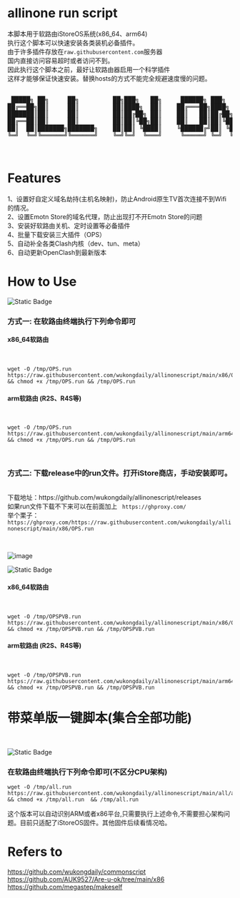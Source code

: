# allinone run script<br>
本脚本用于软路由iStoreOS系统(x86_64、arm64)<br>
执行这个脚本可以快速安装各类装机必备插件。<br>
由于许多插件存放在`raw.githubusercontent.com`服务器<br>
国内直接访问容易超时或者访问不到。<br>
因此执行这个脚本之前，最好让软路由器启用一个科学插件<br>
这样才能够保证快速安装。替换hosts的方式不能完全规避速度慢的问题。<br>

<pre>

 █████╗ ██╗     ██╗         ██╗███╗   ██╗     ██████╗ ███╗   ██╗███████╗    ██╗  ██╗ █████╗  ██████╗ 
██╔══██╗██║     ██║         ██║████╗  ██║    ██╔═══██╗████╗  ██║██╔════╝    ╚██╗██╔╝██╔══██╗██╔════╝ 
███████║██║     ██║         ██║██╔██╗ ██║    ██║   ██║██╔██╗ ██║█████╗       ╚███╔╝ ╚█████╔╝███████╗ 
██╔══██║██║     ██║         ██║██║╚██╗██║    ██║   ██║██║╚██╗██║██╔══╝       ██╔██╗ ██╔══██╗██╔═══██╗
██║  ██║███████╗███████╗    ██║██║ ╚████║    ╚██████╔╝██║ ╚████║███████╗    ██╔╝ ██╗╚█████╔╝╚██████╔╝
╚═╝  ╚═╝╚══════╝╚══════╝    ╚═╝╚═╝  ╚═══╝     ╚═════╝ ╚═╝  ╚═══╝╚══════╝    ╚═╝  ╚═╝ ╚════╝  ╚═════╝ 
                                                                                                     
 </pre>                                                      
                                                       
# Features<br>
1、设置好自定义域名劫持(主机名映射)，防止Android原生TV首次连接不到Wifi的情况。<br>
2、设置Emotn Store的域名代理，防止出现打不开Emotn Store的问题<br>
3、安装好软路由关机、定时设置等必备插件<br>
4、批量下载安装三大插件（OPS）<br>
5、自动补全各类Clash内核（dev、tun、meta）<br>
6、自动更新OpenClash到最新版本<br>

# How to Use

![Static Badge](https://img.shields.io/badge/%E4%B8%89%E5%90%88%E4%B8%80-%E7%89%88%E6%9C%AC-F31E48?logoColor=0D66E7&labelColor=0D66E7)


<p>
 <h3>方式一:   在软路由终端执行下列命令即可</h3>
</p>

<h4>x86_64软路由</h4><br>

```
wget -O /tmp/OPS.run https://raw.githubusercontent.com/wukongdaily/allinonescript/main/x86/OPS.run && chmod +x /tmp/OPS.run && /tmp/OPS.run

```

<h4>arm软路由 (R2S、R4S等)</h4><br>

```
wget -O /tmp/OPS.run https://raw.githubusercontent.com/wukongdaily/allinonescript/main/arm64/OPS.run && chmod +x /tmp/OPS.run && /tmp/OPS.run

```

<p>
 <br>
 <h3>方式二:   下载release中的run文件。打开iStore商店，手动安装即可。</h3><br>
 下载地址：https://github.com/wukongdaily/allinonescript/releases <br>
 如果run文件下载不下来可以在前面加上 <code> https://ghproxy.com/</code><br>
 举个栗子：<code>https://ghproxy.com/https://raw.githubusercontent.com/wukongdaily/allinonescript/main/x86/OPS.run</code><br>
</p>
<br>

![image](https://github.com/wukongdaily/allinonescript/assets/143675923/885169e1-68b6-4edf-8ece-ca6881d22faf)
<br>

![Static Badge](https://img.shields.io/badge/%E5%85%AD%E5%90%88%E4%B8%80-%E7%89%88%E6%9C%AC-F31E48?logoColor=8A2BE2&labelColor=8A2BE2)

<h4>x86_64软路由</h4><br>

```
wget -O /tmp/OPSPVB.run https://raw.githubusercontent.com/wukongdaily/allinonescript/main/x86/OPSPVB.run && chmod +x /tmp/OPSPVB.run && /tmp/OPSPVB.run

```

<h4>arm软路由 (R2S、R4S等)</h4><br>

```
wget -O /tmp/OPSPVB.run https://raw.githubusercontent.com/wukongdaily/allinonescript/main/arm64/OPSPVB.run && chmod +x /tmp/OPSPVB.run && /tmp/OPSPVB.run

```

</p>

<h1>带菜单版一键脚本(集合全部功能)</h1><br>

![Static Badge](https://img.shields.io/badge/%E5%B8%A6%E8%8F%9C%E5%8D%95%E7%89%88%E6%9C%AC-8A2BE2?label=%E7%BB%88%E7%AB%AF%E5%91%BD%E4%BB%A4%E8%A1%8C&labelColor=F31E48)

<p>
 <h3> 在软路由终端执行下列命令即可(不区分CPU架构)</h3>
</p>
<p>

```
wget -O /tmp/all.run  https://raw.githubusercontent.com/wukongdaily/allinonescript/main/all/all.run && chmod +x /tmp/all.run  && /tmp/all.run

```

</p>

<p>
 这个版本可以自动识别ARM或者x86平台,只需要执行上述命令,不需要担心架构问题。目前只适配了iStoreOS固件。其他固件后续看情况哈。
</p>


 
# Refers to

https://github.com/wukongdaily/commonscript<br>
https://github.com/AUK9527/Are-u-ok/tree/main/x86 <br>
https://github.com/megastep/makeself


